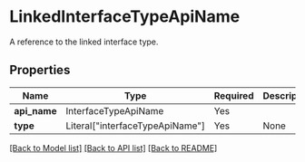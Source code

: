 # LinkedInterfaceTypeApiName

A reference to the linked interface type.

## Properties
| Name | Type | Required | Description |
| ------------ | ------------- | ------------- | ------------- |
**api_name** | InterfaceTypeApiName | Yes |  |
**type** | Literal["interfaceTypeApiName"] | Yes | None |


[[Back to Model list]](../../../README.md#models-v2-link) [[Back to API list]](../../../README.md#documentation-for-api-endpoints) [[Back to README]](../../../README.md)
